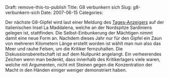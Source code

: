 Draft: remove-this-to-publish
Title: G8 verbunkern sich
Slug: g8-verbunkern-sich
Date: 2007-06-15
Categories:

Der nächste G8-Gipfel wird laut einer Meldung des [Tages-Anzeigers](http://www.tagesanzeiger.ch/dyn/news/ausland/762131.html) auf der italienischen Insel La Maddalena, welche an der Nordspitze Sardiniens gelegen ist, stattfinden. Die Selbst-Einbunkerung der Mächtigen nimmt damit eine neue Form an. Nachdem dieses Jahr nur für den Gipfel ein Zaun von mehreren Kilometern Länge erstellt worden ist wählt man nun also das Meer und rauhe Felsen, um die Kritiker fernzuhalten. Die Diskussionsbereitschaft ist auf dem Nullpunkt angelangt. Ein verheerendes Zeichen wenn man bedenkt, dass innerhalb des Kritikerlagers viele waren, welche mit Argumenten, nicht mit Steinen gegen die Konzentration der Macht in den Händen einiger weniger demonstriert haben.
